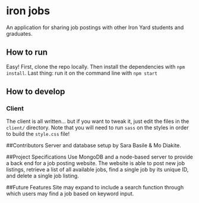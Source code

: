 # iron jobs

An application for sharing job postings with other Iron Yard students and graduates.

## How to run

Easy! First, clone the repo locally. Then install the dependencies with `npm install`.
Last thing: run it on the command line with `npm start`

## How to develop

### Client

The client is all written... but if you want to tweak it, just edit the files
in the `client/` directory. Note that you will need to run `sass` on the styles
in order to build the `style.css` file!

##Contributors
Server and database setup by Sara Basile & Mo Diakite.

##Project Specifications
Use MongoDB and a node-based server to provide a back end for a job posting website.
The website is able to post new job listings, retrieve a list of all available jobs,
find a single job by its unique ID, and delete a single job listing.

##Future Features
Site may expand to include a search function through which users may find a job
based on keyword input. 
